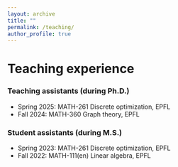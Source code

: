 ```yaml
---
layout: archive
title: ""
permalink: /teaching/
author_profile: true
---
```


Teaching experience
======

### Teaching assistants (during Ph.D.)
  * Spring 2025: MATH-261 Discrete optimization, EPFL
  * Fall 2024: MATH-360 Graph theory, EPFL

### Student assistants (during M.S.)
  * Spring 2023: MATH-261 Discrete optimization, EPFL
  * Fall 2022: MATH-111(en) Linear algebra, EPFL